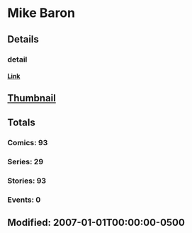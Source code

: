 # Mike  Baron 
## Details
### detail
#### [Link](http://marvel.com/comics/creators/5178/mike_baron?utm_campaign=apiRef&utm_source=225578a89fc76f3d20fbffda5d17a88d)
## [Thumbnail](http://i.annihil.us/u/prod/marvel/i/mg/b/40/image_not_available.jpg)
## Totals
### Comics: 93
### Series: 29
### Stories: 93
### Events: 0
## Modified: 2007-01-01T00:00:00-0500
